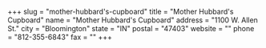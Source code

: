 +++
slug = "mother-hubbard's-cupboard"
title = "Mother Hubbard's Cupboard"
name = "Mother Hubbard's Cupboard"
address = "1100 W. Allen St."
city = "Bloomington"
state = "IN"
postal = "47403"
website = ""
phone = "812-355-6843"
fax = ""
+++
